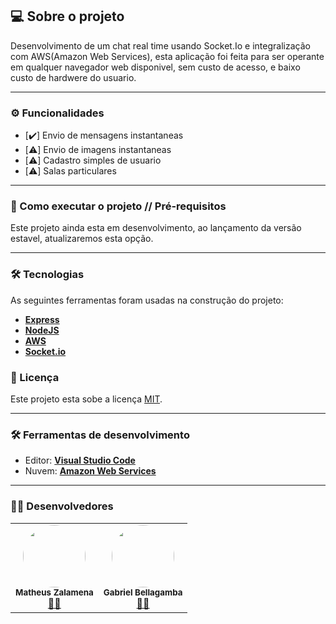 ## 💻 Sobre o projeto

Desenvolvimento de um chat real time usando Socket.Io e integralização com AWS(Amazon Web Services), esta aplicação foi feita para ser operante em qualquer navegador web disponivel, sem custo de acesso, e baixo custo de hardwere do usuario. 

---


### ⚙️ Funcionalidades

- [:heavy_check_mark:] Envio de mensagens instantaneas 
- [:warning:] Envio de imagens instantaneas 
- [:warning:] Cadastro simples de usuario
- [:warning:] Salas particulares

---


### 🚀 Como executar o projeto // Pré-requisitos

Este projeto ainda esta em desenvolvimento, ao lançamento da versão estavel, atualizaremos esta opção. 


---



### 🛠 Tecnologias

As seguintes ferramentas foram usadas na construção do projeto:

-   **[Express](https://expressjs.com/)**
-   **[NodeJS](https://nodejs.org/en/)**
-   **[AWS](https://aws.amazon.com/pt/)**
-   **[Socket.io](https://socket.io/#examples)**


### 📝 Licença

Este projeto esta sobe a licença [MIT](./LICENSE).

---



### 🛠 Ferramentas de desenvolvimento

-   Editor:  **[Visual Studio Code](https://code.visualstudio.com/)** 
-   Nuvem:   **[Amazon Web Services ](https://aws.amazon.com/pt/?nc2=h_lg)** 

---


### 👨‍💻 Desenvolvedores

<table>
  <tr>
    <td align="center"><img style="border-radius: 50%;" src="https://avatars2.githubusercontent.com/u/48697859?v=4" width="100px;" alt=""/><br /><sub><b>Matheus Zalamena</b></sub></a><br /><a  href="https://github.com/Matheuszl"> 👨‍🚀 </a></td>
    <td align="center"><img style="border-radius: 50%;" src="https://avatars2.githubusercontent.com/u/37555174?v=4" width="100px;" alt=""/><br /><sub><b>Gabriel Bellagamba</b></sub></a><br /><a  href="https://github.com/151152563"> 👨‍🚀 </a></td>
    
  </tr>
</table>
